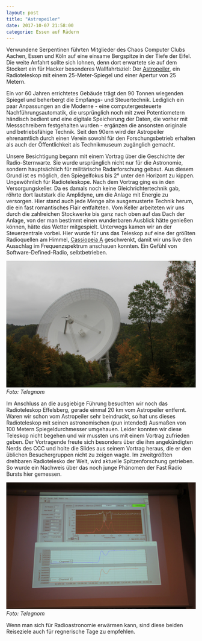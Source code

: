```yaml
---
layout: post
title: "Astropeiler"
date: 2017-10-07 21:58:00
categorie: Essen auf Rädern
---
```

Verwundene Serpentinen führten Mitglieder des Chaos Computer Clubs Aachen, Essen und Köln auf eine einsame Bergspitze in der Tiefe der Eifel. Die weite Anfahrt sollte sich lohnen, denn dort erwartete sie auf dem Stockert ein für Hacker besonderes Wallfahrtsziel: Der [Astropeiler](https://astropeiler.de/), ein Radioteleskop mit einem 25-Meter-Spiegel und einer Apertur von 25 Metern.

Ein vor 60 Jahren errichtetes Gebäude trägt den  90 Tonnen wiegenden Spiegel und beherbergt die Empfangs- und Steuertechnik.
Lediglich ein paar Anpassungen an die Moderne - eine computergesteuerte Nachführungsautomatik, die ursprünglich noch mit zwei Potentiometern händisch bedient und eine digitale Speicherung der Daten, die vorher mit Messschreibern festgehalten wurden - ergänzen die ansonsten originale und betriebsfähige Technik. Seit den 90ern wird der Astropeiler ehrenamtlich durch einen Verein sowohl für den Forschungsbetrieb erhalten als auch der Öffentlichkeit als Technikmuseum zugänglich gemacht.

Unsere Besichtigung begann mit einem Vortrag über die Geschichte der Radio-Sternwarte. Sie wurde ursprünglich nicht nur für die Astronomie, sondern hauptsächlich für militärische Radarforschung gebaut. Aus diesem Grund ist es möglich, den Spiegelfokus bis 2° unter den Horizont zu kippen. Ungewöhnlich für Radioteleskope. Nach dem Vortrag ging es in den Versorgungskeller. Da es damals noch keine Gleichrichtertechnik gab, röhrte dort lautstark die Amplidyne, um die Anlage mit Energie zu versorgen. Hier stand auch jede Menge alte ausgemusterte Technik herum, die ein fast romantisches Flair entfalteten. Vom Keller arbeiteten wir uns durch die zahlreichen Stockwerke bis ganz nach oben auf das Dach der Anlage, von der man bestimmt einen wunderbaren Ausblick hätte genießen können, hätte das Wetter mitgespielt. Unterwegs kamen wir an der Steuerzentrale vorbei. Hier wurde für uns das Teleskop auf eine der größten Radioquellen am Himmel, [Cassiopeia A](https://de.wikipedia.org/wiki/Cassiopeia_A) geschwenkt, damit wir uns live den Ausschlag im Frequenzspektrum anschauen konnten. Ein Gefühl von Software-Defined-Radio, selbtbetrieben.

![Quelle: Telegnom](/media/2017-10-07/astrotour-00.jpg)
*Foto: Telegnom*

Im Anschluss an die ausgiebige Führung besuchten wir noch das Radioteleskop Effelsberg, gerade einmal 20 km vom Astropeiler entfernt.
Waren wir schon vom Astropeiler sehr beindruckt, so hat uns dieses Radioteleskop mit seinen astronomischen (pun intended) Ausmaßen von 100 Metern Spiegeldurchmesser umgehauen. Leider konnten wir diese Teleskop nicht begehen und wir mussten uns mit einem Vortrag zufrieden geben. Der Vortragende freute sich besonders über die ihm angekündigten Nerds des CCC und holte die Slides aus seinem Vortrag heraus, die er den üblichen Besuchergruppen nicht zu zeigen wagte.
Im zweitgrößten drehbaren Radiotelesko der Welt, wird aktuelle Spitzenforschung getrieben. So wurde ein Nachweis über das noch junge Phänomen der Fast Radio Bursts hier gemessen.

![Quelle: Telegnom](/media/2017-10-07/astrotour-01.jpg)
*Foto: Telegnom*

Wenn man sich für Radioastronomie erwärmen kann, sind diese beiden Reiseziele auch für regnerische Tage zu empfehlen.
